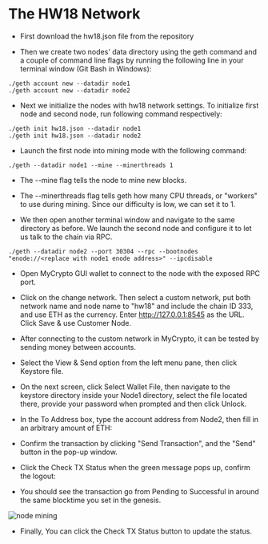 # The HW18 Network

* First download the hw18.json file from the repository

* Then we create two nodes' data directory using the geth command and a couple of command line flags by running the following line in your terminal window (Git Bash in Windows):

```
./geth account new --datadir node1
./geth account new --datadir node2
````

* Next we initialize the nodes with hw18 network settings. To initialize first node and second node, run following command respectively: 

```
./geth init hw18.json --datadir node1
./geth init hw18.json --datadir node2
```

* Launch the first node into mining mode with the following command:

```
./geth --datadir node1 --mine --minerthreads 1
```

* The --mine flag tells the node to mine new blocks.

* The --minerthreads flag tells geth how many CPU threads, or "workers" to use during mining. Since our difficulty is low, we can set it to 1.

* We then open another terminal window and navigate to the same directory as before. We launch the second node and configure it to let us talk to the chain via RPC.

```
./geth --datadir node2 --port 30304 --rpc --bootnodes "enode://<replace with node1 enode address>" --ipcdisable
```

* Open MyCrypto GUI wallet to connect to the node with the exposed RPC port.

* Click on the change network. Then select a custom network, put both network name and node name to "hw18" and include the chain ID 333, and use ETH as the currency. Enter http://127.0.0.1:8545 as the URL. Click Save & use Customer Node.

* After connecting to the custom network in MyCrypto, it can be tested by sending money between accounts.

* Select the View & Send option from the left menu pane, then click Keystore file.

* On the next screen, click Select Wallet File, then navigate to the keystore directory inside your Node1 directory, select the file located there, provide your password when prompted and then click Unlock.

* In the To Address box, type the account address from Node2, then fill in an arbitrary amount of ETH:

* Confirm the transaction by clicking "Send Transaction", and the "Send" button in the pop-up window.

* Click the Check TX Status when the green message pops up, confirm the logout:

* You should see the transaction go from Pending to Successful in around the same blocktime you set in the genesis.

![node mining](./Screenshots/Transaction.jpg)

* Finally, You can click the Check TX Status button to update the status.